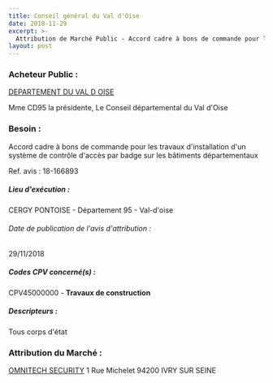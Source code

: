 ```yaml
---
title: Conseil général du Val d'Oise
date: 2018-11-29
excerpt: >-
  Attribution de Marché Public - Accord cadre à bons de commande pour les travaux d'installation d'un système de contrôle d'accès par badge sur les bâtiments départementaux
layout: post
---
```


### Acheteur Public : 
<a href="/acheteur-137/siren-229501275"> DEPARTEMENT DU VAL D OISE</a><br/>

Mme CD95 la présidente, Le Conseil départemental du Val d'Oise





### Besoin :

Accord cadre à bons de commande pour les travaux d'installation d'un système de contrôle d'accès par badge sur les bâtiments départementaux

Ref. avis : 18-166893


##### Lieu d'exécution :

CERGY PONTOISE - Département 95 - Val-d'oise

###### Date de publication de l'avis d'attribution : 
29/11/2018

##### Codes CPV concerné(s) :
CPV45000000 - **Travaux de construction** <br/>

##### Descripteurs :
Tous corps d'état <br/>

### Attribution du Marché :
<a href="/entreprise-564/siren-482646015"> OMNITECH SECURITY</a>    1 Rue Michelet 94200 IVRY SUR SEINE <br/>
